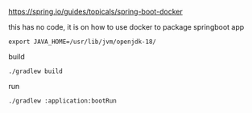 https://spring.io/guides/topicals/spring-boot-docker


this has no code, it is on how to use docker to package springboot app


```
export JAVA_HOME=/usr/lib/jvm/openjdk-18/
```

build
```
./gradlew build
```

run
```
./gradlew :application:bootRun
```



